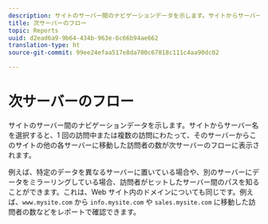 ```yaml
---
description: サイトのサーバー間のナビゲーションデータを示します。サイトからサーバー名を選択すると、1 回の訪問中または複数の訪問にわたって、そのサーバーからこのサイトの他の各サーバーに移動した訪問者の数が次サーバーのフローに表示されます。
title: 次サーバーのフロー
topic: Reports
uuid: d2ead6a9-9b64-434b-963e-6c66b94ae662
translation-type: ht
source-git-commit: 99ee24efaa517e8da700c67818c111c4aa90dc02

---
```



# 次サーバーのフロー

サイトのサーバー間のナビゲーションデータを示します。サイトからサーバー名を選択すると、1 回の訪問中または複数の訪問にわたって、そのサーバーからこのサイトの他の各サーバーに移動した訪問者の数が次サーバーのフローに表示されます。

例えば、特定のデータを異なるサーバーに置いている場合や、別のサーバーにデータをミラーリングしている場合、訪問者がヒットしたサーバー間のパスを知ることができます。これは、Web サイト内のドメインについても同じです。例えば、`www.mysite.com` から `info.mysite.com` や `sales.mysite.com` に移動した訪問者の数などをレポートで確認できます。
